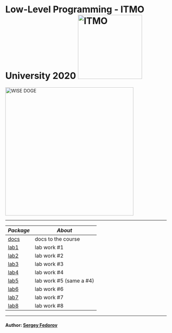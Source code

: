 # Low-Level Programming - ITMO University 2020 <img src="https://design-system.itmo.ru/img/logos/logo-horizontal-en.png" alt="ITMO" width="200">

<img src="https://i.imgur.com/QT5Fun9.png" alt="WISE DOGE" width="400">

---

| *Package* | *About* |
|---------|-------|
|[docs](https://github.com/Punctuality/Low_Level_Programming_ITMO_2020/tree/master/docs)|docs to the course|
|[lab1](https://github.com/Punctuality/Low_Level_Programming_ITMO_2020/tree/master/lab1)|lab work #1|
|[lab2](https://github.com/Punctuality/Low_Level_Programming_ITMO_2020/tree/master/lab2)|lab work #2|
|[lab3](https://github.com/Punctuality/Low_Level_Programming_ITMO_2020/tree/master/lab3)|lab work #3|
|[lab4](https://github.com/Punctuality/Low_Level_Programming_ITMO_2020/tree/master/lab4)|lab work #4|
|[lab5](https://github.com/Punctuality/Low_Level_Programming_ITMO_2020/tree/master/lab4)|lab work #5 (same a #4)|
|[lab6](https://github.com/Punctuality/Low_Level_Programming_ITMO_2020/tree/master/lab6)|lab work #6|
|[lab7](https://github.com/Punctuality/Low_Level_Programming_ITMO_2020/tree/master/lab7)|lab work #7|
|[lab8](https://github.com/Punctuality/Low_Level_Programming_ITMO_2020/tree/master/lab7)|lab work #8|
---

#### Author: [Sergey Fedorov](https://github.com/Punctuality)  
